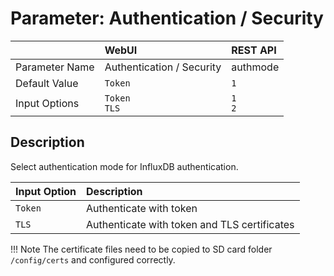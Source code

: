 # Parameter: Authentication / Security

|                   | WebUI               | REST API
|:---               |:---                 |:----
| Parameter Name    | Authentication / Security | authmode
| Default Value     | `Token`             | `1`
| Input Options     | `Token`<br>`TLS` | `1`<br>`2`


## Description

Select authentication mode for InfluxDB authentication.


| Input Option               | Description
|:---                        |:---
| `Token`                    | Authenticate with token
| `TLS`                      | Authenticate with token and TLS certificates


!!! Note
    The certificate files need to be copied to SD card folder `/config/certs` 
    and configured correctly.
